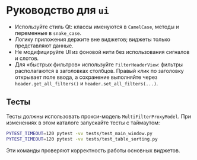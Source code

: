 # Руководство для `ui`

- Используйте стиль Qt: классы именуются в `CamelCase`, методы и переменные в `snake_case`.
- Логику приложения держите вне виджетов; виджеты только представляют данные.
- Не модифицируйте UI из фоновой нити без использования сигналов и слотов.
- Для «быстрых фильтров» используйте `FilterHeaderView`: фильтры располагаются в заголовках столбцов. Правый клик по заголовку открывает поле ввода, а сохранение выполняйте через `header.get_all_filters()` и `header.set_all_filters(...)`.

## Тесты
Тесты должны использовать прокси-модель `MultiFilterProxyModel`. При изменениях
в этом каталоге запускайте тесты с таймаутом:

```bash
PYTEST_TIMEOUT=120 pytest -vv tests/test_main_window.py
PYTEST_TIMEOUT=120 pytest -vv tests/test_table_sorting.py
```

Эти команды проверяют корректность работы основных виджетов.
